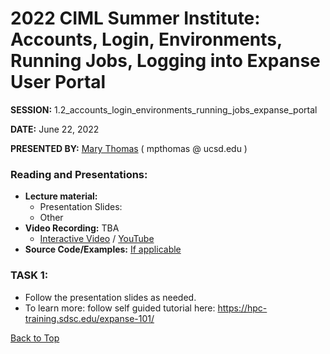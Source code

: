 # 2022 CIML Summer Institute:   Accounts, Login, Environments, Running Jobs, Logging into Expanse User Portal

**SESSION:** 1.2_accounts_login_environments_running_jobs_expanse_portal

**DATE:** June 22, 2022

**PRESENTED BY:** [Mary Thomas](https://www.sdsc.edu/research/researcher_spotlight/thomas_mary.html )  ( mpthomas  @  ucsd.edu ) 

### Reading and Presentations:
* **Lecture material:**
   * Presentation Slides:
   * Other
* **Video Recording:** TBA
   * [Interactive Video]() / [YouTube]()
* **Source Code/Examples:** [If applicable]()

### TASK 1:

* Follow the presentation slides as needed.
* To learn more: follow self guided tutorial here: https://hpc-training.sdsc.edu/expanse-101/


[Back to Top](#top)
